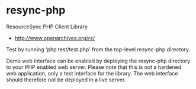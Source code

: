 resync-php
==========

ResourceSync PHP Client Library
 - http://www.openarchives.org/rs/

Test by running 'php test/test.php' from the top-level resync-php directory.

Demo web interface can be enabled by deploying the resync-php directory to your PHP enabled web server.  Please note
that this is not a hardened web application, only a test interface for the library.  The web interface should therefore
not be deployed in a live server.